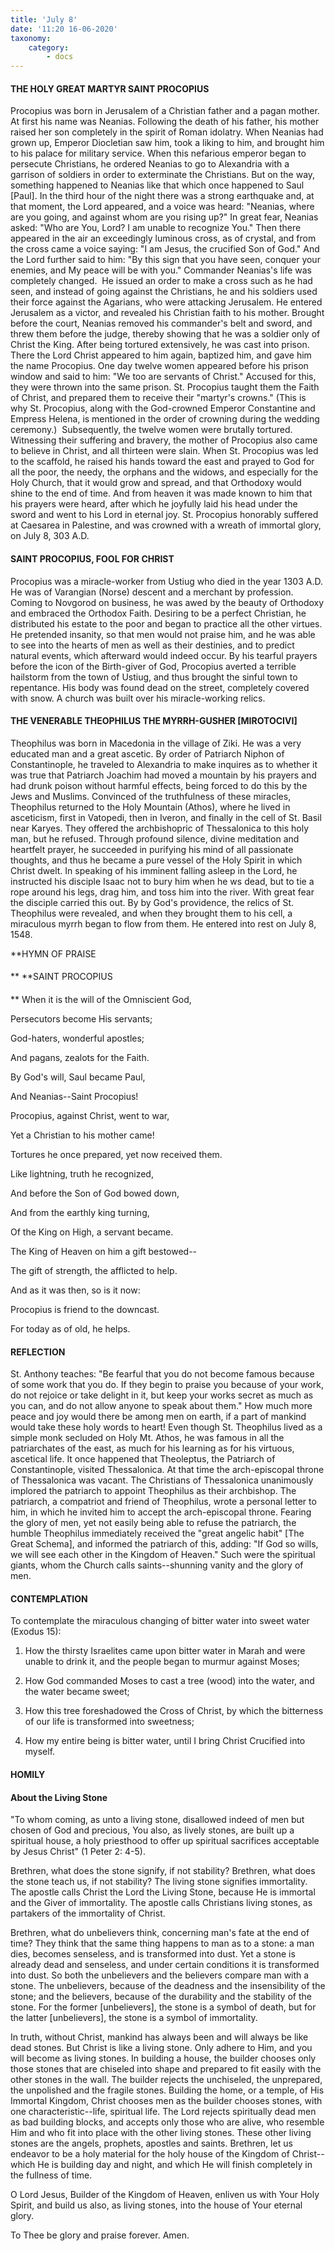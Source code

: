 ```yaml
---
title: 'July 8'
date: '11:20 16-06-2020'
taxonomy:
    category:
        - docs
---
```


#### THE HOLY GREAT MARTYR SAINT PROCOPIUS

Procopius was born in Jerusalem of a Christian father and a pagan mother. At first his name was Neanias. Following the death of his father, his mother raised her son completely in the spirit of Roman idolatry. When Neanias had grown up, Emperor Diocletian saw him, took a liking to him, and brought him to his palace for military service. When this nefarious emperor began to persecute Christians, he ordered Neanias to go to Alexandria with a garrison of soldiers in order to exterminate the Christians. But on the way, something happened to Neanias like that which once happened to Saul [Paul]. In the third hour of the night there was a strong earthquake and, at that moment, the Lord appeared, and a voice was heard: "Neanias, where are you going, and against whom are you rising up?" In great fear, Neanias asked: "Who are You, Lord? I am unable to recognize You." Then there appeared in the air an exceedingly luminous cross, as of crystal, and from the cross came a voice saying: "I am Jesus, the crucified Son of God." And the Lord further said to him: "By this sign that you have seen, conquer your enemies, and My peace will be with you." Commander Neanias's life was completely changed.  He issued an order to make a cross such as he had seen, and instead of going against the Christians, he and his soldiers used their force against the Agarians, who were attacking Jerusalem. He entered Jerusalem as a victor, and revealed his Christian faith to his mother. Brought before the court, Neanias removed his commander's belt and sword, and threw them before the judge, thereby showing that he was a soldier only of Christ the King. After being tortured extensively, he was cast into prison. There the Lord Christ appeared to him again, baptized him, and gave him the name Procopius. One day twelve women appeared before his prison window and said to him: "We too are servants of Christ." Accused for this, they were thrown into the same prison. St. Procopius taught them the Faith of Christ, and prepared them to receive their "martyr's crowns." (This is why St. Procopius, along with the God-crowned Emperor Constantine and Empress Helena, is mentioned in the order of crowning during the wedding ceremony.)  Subsequently, the twelve women were brutally tortured. Witnessing their suffering and bravery, the mother of Procopius also came to believe in Christ, and all thirteen were slain. When St. Procopius was led to the scaffold, he raised his hands toward the east and prayed to God for all the poor, the needy, the orphans and the widows, and especially for the Holy Church, that it would grow and spread, and that Orthodoxy would shine to the end of time. And from heaven it was made known to him that his prayers were heard, after which he joyfully laid his head under the sword and went to his Lord in eternal joy. St. Procopius honorably suffered at Caesarea in Palestine, and was crowned with a wreath of immortal glory, on July 8, 303 A.D.

#### SAINT PROCOPIUS, FOOL FOR CHRIST

Procopius was a miracle-worker from Ustiug who died in the year 1303 A.D. He was of Varangian (Norse) descent and a merchant by profession. Coming to Novgorod on business, he was awed by the beauty of Orthodoxy and embraced the Orthodox Faith. Desiring to be a perfect Christian, he distributed his estate to the poor and began to practice all the other virtues. He pretended insanity, so that men would not praise him, and he was able to see into the hearts of men as well as their destinies, and to predict natural events, which afterward would indeed occur. By his tearful prayers before the icon of the Birth-giver of God, Procopius averted a terrible hailstorm from the town of Ustiug, and thus brought the sinful town to repentance. His body was found dead on the street, completely covered with snow. A church was built over his miracle-working relics.

#### THE VENERABLE THEOPHILUS THE MYRRH-GUSHER [MIROTOCIVI]

Theophilus was born in Macedonia in the village of Ziki. He was a very educated man and a great ascetic. By order of Patriarch Niphon of Constantinople, he traveled to Alexandria to make inquires as to whether it was true that Patriarch Joachim had moved a mountain by his prayers and had drunk poison without harmful effects, being forced to do this by the Jews and Muslims. Convinced of the truthfulness of these miracles, Theophilus returned to the Holy Mountain (Athos), where he lived in asceticism, first in Vatopedi, then in Iveron, and finally in the cell of St. Basil near Karyes. They offered the archbishopric of Thessalonica to this holy man, but he refused. Through profound silence, divine meditation and heartfelt prayer, he succeeded in purifying his mind of all passionate thoughts, and thus he became a pure vessel of the Holy Spirit in which Christ dwelt. In speaking of his imminent falling asleep in the Lord, he instructed his disciple Isaac not to bury him when he ws dead, but to tie a rope around his legs, drag him, and toss him into the river. With great fear the disciple carried this out. By by God's providence, the relics of St. Theophilus were revealed, and when they brought them to his cell, a miraculous myrrh began to flow from them. He entered into rest on July 8, 1548.


**HYMN OF PRAISE
####  
**
**SAINT PROCOPIUS
####  
**
When it is the will of the Omniscient God,
 

Persecutors become His servants;
 

God-haters, wonderful apostles;
 

And pagans, zealots for the Faith.
 

By God's will, Saul became Paul,
 

And Neanias--Saint Procopius!
 

Procopius, against Christ, went to war,


Yet a Christian to his mother came!


Tortures he once prepared, yet now received them.
 

Like lightning, truth he recognized,
 

And before the Son of God bowed down,
 

And from the earthly king turning,
 

Of the King on High, a servant became.
 

The King of Heaven on him a gift bestowed--
 

The gift of strength, the afflicted to help.
 

And as it was then, so is it now:
 

Procopius is friend to the downcast.
 

For today as of old, he helps.
 

#### REFLECTION

St. Anthony teaches: "Be fearful that you do not become famous because of some work that you do. If they begin to praise you because of your work, do not rejoice or take delight in it, but keep your works secret as much as you can, and do not allow anyone to speak about them." How much more peace and joy would there be among men on earth, if a part of mankind would take these holy words to heart! Even though St. Theophilus lived as a simple monk secluded on Holy Mt. Athos, he was famous in all the patriarchates of the east, as much for his learning as for his virtuous, ascetical life. It once happened that Theoleptus, the Patriarch of Constantinople, visited Thessalonica. At that time the arch-episcopal throne of Thessalonica was vacant. The Christians of Thessalonica unanimously implored the patriarch to appoint Theophilus as their archbishop. The patriarch, a compatriot and friend of Theophilus, wrote a personal letter to him, in which he invited him to accept the arch-episcopal throne. Fearing the glory of men, yet not easily being able to refuse the patriarch, the humble Theophilus immediately received the "great angelic habit" [The Great Schema], and informed the patriarch of this, adding: "If God so wills, we will see each other in the Kingdom of Heaven." Such were the spiritual giants, whom the Church calls saints--shunning vanity and the glory of men.


#### CONTEMPLATION


To contemplate the miraculous changing of bitter water into sweet water (Exodus 15):

1.  How the thirsty Israelites came upon bitter water in Marah and were unable to drink it, and the people began to murmur against Moses;

1.  How God commanded Moses to cast a tree (wood) into the water, and the water became sweet;

1.  How this tree foreshadowed the Cross of Christ, by which the bitterness of our life is transformed into sweetness;

1.  How my entire being is bitter water, until I bring Christ Crucified into myself.


#### HOMILY


#### About the Living Stone

"To whom coming, as unto a living stone, disallowed indeed of men but chosen of God and precious, You also, as lively stones, are built up a spiritual house, a holy priesthood to offer up spiritual sacrifices acceptable by Jesus Christ" (1 Peter 2: 4-5).

Brethren, what does the stone signify, if not stability? Brethren, what does the stone teach us, if not stability? The living stone signifies immortality. The apostle calls Christ the Lord the Living Stone, because He is immortal and the Giver of immortality. The apostle calls Christians living stones, as partakers of the immortality of Christ.

Brethren, what do unbelievers think, concerning man's fate at the end of time? They think that the same thing happens to man as to a stone: a man dies, becomes senseless, and is transformed into dust. Yet a stone is already dead and senseless, and under certain conditions it is transformed into dust. So both the unbelievers and the believers compare man with a stone. The unbelievers, because of the deadness and the insensibility of the stone; and the believers, because of the durability and the stability of the stone. For the former [unbelievers], the stone is a symbol of death, but for the latter [unbelievers], the stone is a symbol of immortality.

In truth, without Christ, mankind has always been and will always be like dead stones. But Christ is like a living stone. Only adhere to Him, and you will become as living stones. In building a house, the builder chooses only those stones that are chiseled into shape and prepared to fit easily with the other stones in the wall. The builder rejects the unchiseled, the unprepared, the unpolished and the fragile stones. Building the home, or a temple, of His Immortal Kingdom, Christ chooses men as the builder chooses stones, with one characteristic--life, spiritual life. The Lord rejects spiritually dead men as bad building blocks, and accepts only those who are alive, who resemble Him and who fit into place with the other living stones. These other living stones are the angels, prophets, apostles and saints. Brethren, let us endeavor to be a holy material for the holy house of the Kingdom of Christ--which He is building day and night, and which He will finish completely in the fullness of time.

O Lord Jesus, Builder of the Kingdom of Heaven, enliven us with Your Holy Spirit, and build us also, as living stones, into the house of Your eternal glory.

To Thee be glory and praise forever. Amen.
